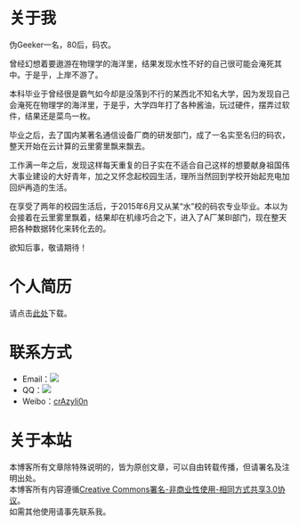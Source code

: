 # **关于我** #
伪Geeker一名，80后，码农。

曾经幻想着要遨游在物理学的海洋里，结果发现水性不好的自己很可能会淹死其中。于是乎，上岸不游了。

本科毕业于曾经很是霸气如今却是没落到不行的某西北不知名大学，因为发现自己会淹死在物理学的海洋里，于是乎，大学四年打了各种酱油，玩过硬件，摆弄过软件，结果还是菜鸟一枚。

毕业之后，去了国内某著名通信设备厂商的研发部门，成了一名实至名归的码农，整天开始在云计算的云里雾里飘来飘去。

工作满一年之后，发现这样每天重复的日子实在不适合自己这样的想要献身祖国伟大事业建设的大好青年，加之又怀念起校园生活，理所当然回到学校开始起充电加回炉再造的生活。

在享受了两年的校园生活后，于2015年6月又从某“水”校的码农专业毕业。本以为会接着在云里雾里飘着，结果却在机缘巧合之下，进入了A厂某BI部门，现在整天把各种数据转化来转化去的。

欲知后事，敬请期待！

# **个人简历** #
请点击[此处][1]下载。

# **联系方式** #
- Email：![](/img/email.png)  
- QQ：![](/img/qq.png)  
- Weibo：[crAzyli0n][3]  

# **关于本站** #
本博客所有文章除特殊说明的，皆为原创文章，可以自由转载传播，但请署名及注明出处。  
本博客所有内容遵循[Creative Commons署名-非商业性使用-相同方式共享3.0协议][2]。  
如需其他使用请事先联系我。 

[1]:http://crazlyli0n.qiniudn.com/curriculum_vitae_all_in_one.pdf
[2]:http://creativecommons.org/licenses/by-nc-sa/3.0/cn
[3]:http://weibo.com/crAzyli0n
